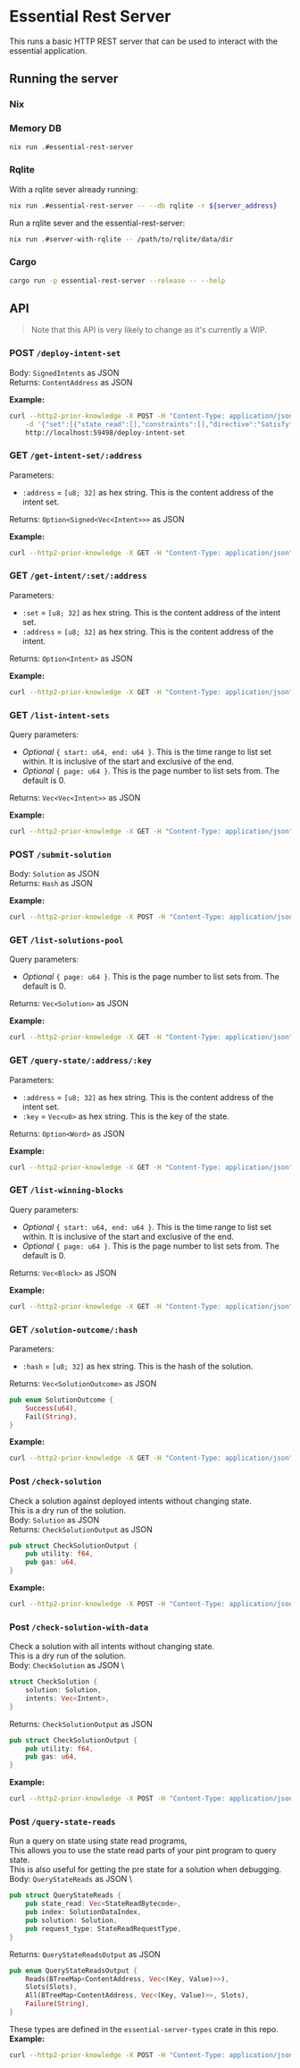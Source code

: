 # Essential Rest Server
This runs a basic HTTP REST server that can be used to interact with the essential application.
## Running the server
### Nix
### Memory DB
```bash
nix run .#essential-rest-server
```
### Rqlite
With a rqlite sever already running:
```bash
nix run .#essential-rest-server -- --db rqlite -r ${server_address}
```
Run a rqlite sever and the essential-rest-server:
```bash
nix run .#server-with-rqlite -- /path/to/rqlite/data/dir
```
### Cargo
```bash
cargo run -p essential-rest-server --release -- --help
```
## API
> Note that this API is very likely to change as it's currently a WIP.
### POST `/deploy-intent-set`
Body: `SignedIntents` as JSON \
Returns: `ContentAddress` as JSON

**Example:**
```bash
curl --http2-prior-knowledge -X POST -H "Content-Type: application/json" \
    -d '{"set":[{"state_read":[],"constraints":[],"directive":"Satisfy"}],"signature":"721BD7C79A0F303B7EDA3319CE84ADD4AB37BBED21E0570E6334D7864E3B27F121C74A4D8991CB5966BE13BD54544AA81EE26D98E76A3ED6C4BB237529C1188901"}' \
    http://localhost:59498/deploy-intent-set
```
### GET `/get-intent-set/:address`
Parameters: 
- `:address` = `[u8; 32]` as hex string. This is the content address of the intent set.

Returns: `Option<Signed<Vec<Intent>>>` as JSON

**Example:**
```bash
curl --http2-prior-knowledge -X GET -H "Content-Type: application/json" http://localhost:59498/get-intent-set/6649489D9791B73EAAF1C416B003E1CA6A01BB731EF5CA96BB090BF39004C312
```
### GET `/get-intent/:set/:address`
Parameters: 
- `:set` = `[u8; 32]` as hex string. This is the content address of the intent set.
- `:address` = `[u8; 32]` as hex string. This is the content address of the intent.

Returns: `Option<Intent>` as JSON

**Example:**
```bash
curl --http2-prior-knowledge -X GET -H "Content-Type: application/json" http://localhost:59498/get-intent/6649489D9791B73EAAF1C416B003E1CA6A01BB731EF5CA96BB090BF39004C312/709E80C88487A2411E1EE4DFB9F22A861492D20C4765150C0C794ABD70F8147C
```
### GET `/list-intent-sets`
Query parameters: 
- *Optional* `{ start: u64, end: u64 }`. This is the time range to list set within. It is inclusive of the start and exclusive of the end.
- *Optional* `{ page: u64 }`. This is the page number to list sets from. The default is 0.

Returns: `Vec<Vec<Intent>>` as JSON

**Example:**
```bash
curl --http2-prior-knowledge -X GET -H "Content-Type: application/json" "http://localhost:59498/list-intent-sets?start=0&end=1&page=0"
```
### POST `/submit-solution`
Body: `Solution` as JSON \
Returns: `Hash` as JSON

**Example:**
```bash
curl --http2-prior-knowledge -X POST -H "Content-Type: application/json" -d '{"data":[{"intent_to_solve":{"set":"6649489D9791B73EAAF1C416B003E1CA6A01BB731EF5CA96BB090BF39004C312","intent":"709E80C88487A2411E1EE4DFB9F22A861492D20C4765150C0C794ABD70F8147C"},"decision_variables":[],"transient_data":[],"state_mutations":[]}]}' http://localhost:59498/submit-solution
```
### GET `/list-solutions-pool`
Query parameters: 
- *Optional* `{ page: u64 }`. This is the page number to list sets from. The default is 0.

Returns: `Vec<Solution>` as JSON

**Example:**
```bash
curl --http2-prior-knowledge -X GET -H "Content-Type: application/json" "http://localhost:59498/list-solutions-pool" 
```
### GET `/query-state/:address/:key`
Parameters: 
- `:address` = `[u8; 32]` as hex string. This is the content address of the intent set.
- `:key` = `Vec<u8>` as hex string. This is the key of the state.

Returns: `Option<Word>` as JSON

**Example:**
```bash
curl --http2-prior-knowledge -X GET -H "Content-Type: application/json" http://localhost:59498/query-state/6649489D9791B73EAAF1C416B003E1CA6A01BB731EF5CA96BB090BF39004C312/00
```
### GET `/list-winning-blocks`
Query parameters: 
- *Optional* `{ start: u64, end: u64 }`. This is the time range to list set within. It is inclusive of the start and exclusive of the end.
- *Optional* `{ page: u64 }`. This is the page number to list sets from. The default is 0.

Returns: `Vec<Block>` as JSON

**Example:**
```bash
curl --http2-prior-knowledge -X GET -H "Content-Type: application/json" "http://localhost:59498/list-winning-blocks?start=0&end=1&page=0"
```
### GET `/solution-outcome/:hash`
Parameters: 
- `:hash` = `[u8; 32]` as hex string. This is the hash of the solution.

Returns: `Vec<SolutionOutcome>` as JSON
```rust
pub enum SolutionOutcome {
    Success(u64),
    Fail(String),
}
```

**Example:**
```bash
curl --http2-prior-knowledge -X GET -H "Content-Type: application/json" "http://localhost:59498/solution-outcome/421F1ED9E19132757E2DB127FD35E58E08EFE3D77EE2F96FEA60B75D36251EA2"
```
### Post `/check-solution`
Check a solution against deployed intents without changing state.\
This is a dry run of the solution.\
Body: `Solution` as JSON \
Returns: `CheckSolutionOutput` as JSON
```rust
pub struct CheckSolutionOutput {
    pub utility: f64,
    pub gas: u64,
}
```

**Example:**
```bash
curl --http2-prior-knowledge -X POST -H "Content-Type: application/json" -d '{"data":[{"intent_to_solve":{"set":"6649489D9791B73EAAF1C416B003E1CA6A01BB731EF5CA96BB090BF39004C312","intent":"709E80C88487A2411E1EE4DFB9F22A861492D20C4765150C0C794ABD70F8147C"},"decision_variables":[],"transient_data":[],"state_mutations":[]}]}' http://localhost:59498/check-solution
```
### Post `/check-solution-with-data`
Check a solution with all intents without changing state.\
This is a dry run of the solution.\
Body: `CheckSolution` as JSON \
```rust
struct CheckSolution {
    solution: Solution,
    intents: Vec<Intent>,
}
```
Returns: `CheckSolutionOutput` as JSON
```rust
pub struct CheckSolutionOutput {
    pub utility: f64,
    pub gas: u64,
}
```

**Example:**
```bash
curl --http2-prior-knowledge -X POST -H "Content-Type: application/json" -d '{"solution":{"data":[{"intent_to_solve":{"set":"6649489D9791B73EAAF1C416B003E1CA6A01BB731EF5CA96BB090BF39004C312","intent":"709E80C88487A2411E1EE4DFB9F22A861492D20C4765150C0C794ABD70F8147C"},"decision_variables":[],"transient_data":[],"state_mutations":[]}]},"intents":[{"state_read":[],"constraints":[],"directive":"Satisfy"}]}' http://localhost:59498/check-solution-with-data
```

### Post `/query-state-reads`
Run a query on state using state read programs,\
This allows you to use the state read parts of your pint program to query state.\
This is also useful for getting the pre state for a solution when debugging.\
Body: `QueryStateReads` as JSON \
```rust
pub struct QueryStateReads {
    pub state_read: Vec<StateReadBytecode>,
    pub index: SolutionDataIndex,
    pub solution: Solution,
    pub request_type: StateReadRequestType,
}
```
Returns: `QueryStateReadsOutput` as JSON
```rust
pub enum QueryStateReadsOutput {
    Reads(BTreeMap<ContentAddress, Vec<(Key, Value)>>),
    Slots(Slots),
    All(BTreeMap<ContentAddress, Vec<(Key, Value)>>, Slots),
    Failure(String),
}
```
These types are defined in the `essential-server-types` crate in this repo.\
**Example:**
```bash
curl --http2-prior-knowledge -X POST -H "Content-Type: application/json" -d '{"state_read":[],"index":0,"solution":{"data":[{"intent_to_solve":{"set":"6649489D9791B73EAAF1C416B003E1CA6A01BB731EF5CA96BB090BF39004C312","intent":"709E80C88487A2411E1EE4DFB9F22A861492D20C4765150C0C794ABD70F8147C"},"decision_variables":[],"transient_data":[],"state_mutations":[]}]},"request_type":{"All":"All"}}' http://localhost:59498/query-state-reads
```
